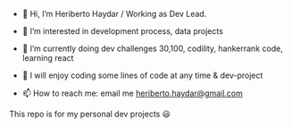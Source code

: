 - 👋 Hi, I’m Heriberto Haydar / Working as Dev Lead.
- 👀 I’m interested in development process, data projects
- 🌱 I’m currently doing dev challenges 30,100, codility, hankerrank code, learning react

- 🤖 I will enjoy coding some lines of code at any time & dev-project 
- 📫 How to reach me: email me heriberto.haydar@gmail.com

This repo is for my personal dev projects
😃
